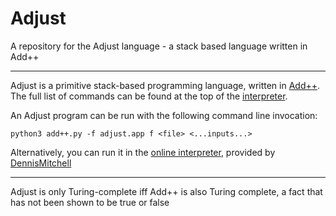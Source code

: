 # Adjust

A repository for the Adjust language - a stack based language written in Add++

---

Adjust is a primitive stack-based programming language, written in [Add++](https://github.com/cairdcoinheringaahing/AddPlusPlus). The full list of commands can be found at the top of the [interpreter](https://github.com/cairdcoinheringaahing/Adjust/blob/main/adjust.addpp).

An Adjust program can be run with the following command line invocation:

    python3 add++.py -f adjust.app f <file> <...inputs...>
    
Alternatively, you can run it in the [online interpreter](https://tio.run/##dVbbcts2EH0WvwJi6Ukr@SLlHtqyJd9Ud5LY0zR@8cghRUIyGopkeFGd8dgP/ZH@QP@if9Ifcc@CBEAl6mRinXMWWOwugAX9MEzTx8ddNgp/L/OCibjgWZpx/LV2rV12lCwWfhzmrmRDtsUuyvyG9UAOFCluOIv5bcH8bA69/Z0u4rQsWHDjVz4vaEAmFpwVPC8gnEM4LwsMAkmIZCFQAHQkJ7EM8AMvWOaH4hZcgJ8h1DmFyXKyFpmI59J/F3QUhqIQSQzaAX1XRoVIo6@gWzS4nBaZH9ByO6DHYilCDnINcnKbJjGPybZBM5OwjBKQfZBxxn1UBpn55HkP0lue54oPaPqX0o@AY@D3ScF4xaE4tPAffgr4QBVICG3T8mUaiQCOwV3wX/mSZzmXk47FXBSU3yhNeRyyImHYnaVIypzF5WIq8/e2t7c9RnXDmJ0gSnLO8roe7IxKNQM4BThNaPyJlHZ4RIuwkUyaB8zPqWzdrkWpDAZq77ciEfPqYMz8gEvTrmXNIn/u2oFtWcEi1GQmIl6RGSxntWlAfzatVpCE3D2AroYpg0cW/JLuHgBMUOmQmApmHCVTP2JLP8tVBPIwuP2elRd@8Nm9mlhAoYhd264AnThNRBzyW7dnWTilS/eT/NHasR5PwTTJZM6LFR2gqwdg5maILabYh/h/eGFZHnm2HCnvS1yn8F5EfshmZRzQydRpHG/GZPAL8tHBn9500jVyNle6p0P2auK5NLRp6CvqTd9uWC1bW@yP2qW8jtqpKY6nmHLbMPU1rx0bG3muEnyXxOsTXJAhpStPyz7QuheHE21JqnCkfnjTNGShNpw39HpDKsNRwyCPhLbYkiK@VmMIDrIeIBo6LozW70DuyVbldfwVaa3LK4TBD02M3cofyQt0HK13jJ6XUy1/MnIollreMTK/TbV83XCemDU3jDw3K@4btRHHXsPzF60OjBo35bapwAe6YesqIK9ejq6mpzmVN2lIE6OnDT0sjR42dHQ2rQ/N6m@TJF1bfx6JmZ7QvpxeWa2x42L/Fr6I7@k6yn9yAY4WZ07GhyATafHjkydPbAdH2wbYZFeTn2yQw8tqxizJoqSRQWfFrRwiZoi74AveOFTt9ncD6zQEHth1aVCLWYQ5LUE30pG31GOeIw8mAdob@pVVIg9SlG@DV3sg1bjIwBZySoqnuHoMiEGnnNQkwmZSnTCNayRGlIonf1FwT@UjH43/7WdUD9lhAlZn5EtXqqtpLNuRx1Cn1sgZOpfYQ3toD1i/Q@gA6GmnS7AN@Ixg/5PjOtOJY7Ue9PVdWc70G13FpCwMzkx1qZWg8THFZcvQVhGbWSjiN1Fe6CjPTZSJinKM93DAnlcwA3xRQQH4soI54Ks1GdF2ryRUNxp1FKi5KIyGoiCaiIJoHHVWdb/wFJ4XGkYG8i8axoRX8uzqPDsmzy2T547J89rkuWHy3Fd5ju09wNcVHAC@qWBsD/q9NYXQ532lGrrp6CuRJgajuWiMhvJNLo7O5cHksm1ycVUu326JvGwyDHnLlzB41WGh0eaW/8yj/2lWuC5F8pnH9beCJyP04KfnuG9eHg3Qhs5ORyf2iFstGdidutb36GnD0fRKBkNvLyZWD/rC/8ybLxf8UD@7nH4ckznF5xJXTz3ZCrh2fpviSaQm1/r3z7/vahdoVzSpdXj6z19TISfrzqGrfyn7GZqs/ECpmow0/iCtiG140LbHvNWiGtsX5wn6bE6CTMjudrZ2rjf290iRBbed7QeXmKy53X/67PmLl69ev@mR9qLah6oQ1CGpDk7qqz2pm9lKAGP71B60qh0@A6p3eARY7/AJ4POmZ9kEpWtsd33sMlW0X/THDVp644vGF2of72SR76ti6k0GD@odxidhXEaR5dCkfUafuo@Pj8P@Qff88dl/), provided by [DennisMitchell](https://github.com/DennisMitchell)

---

Adjust is only Turing-complete iff Add++ is also Turing complete, a fact that has not been shown to be true or false
